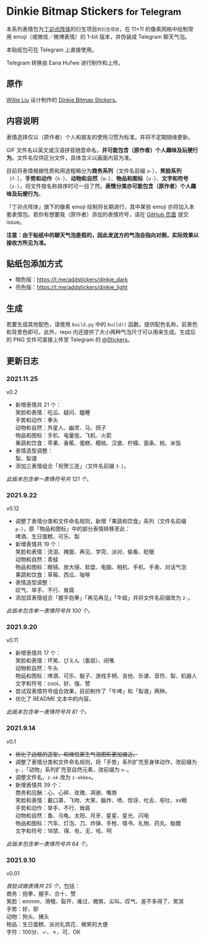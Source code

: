 # Dinkie Bitmap Stickers <small>for Telegram</small>

本系列表情包为[丁卯点阵体](https://atelier-anchor.com/typefaces/dinkie-bitmap/)的衍生项目<small>的衍生项目</small>，在 11×11 的像素网格中绘制常用 emoji（或微信／微博表情）的 1-bit 版本，并伪装成 Telegram 聊天气泡。

本贴纸包可在 Telegram 上直接使用。

Telegram 转换由 Eana Hufwe 进行制作和上传。

## 原作

[Willie Liu](https://github.com/willie4624) 设计制作的 [Dinkie Bitmap Stickers](https://github.com/willie4624/dinkiebitmapstickers)。

## 内容说明

表情选择仅以（原作者）个人和朋友的使用习惯为标准，并将不定期随缘更新。

GIF 文件名以英文或汉语拼音随意命名，**并可能包含（原作者）个人趣味及玩梗行为**。文件名仅供区分文件，具体含义以画面内容为准。

目前将表情根据性质和用途粗略分为**商务系列**（文件名前缀 `a-`）、**笑脸系列**（`f-`）、**手势和动作**（`h-`）、**动物和自然**（`m-`）、**物品和图标**（`o-`）、**文字和符号**（`z-`），将文件按名称排序时可一目了然。**表情分类亦可能包含（原作者）个人趣味及玩梗行为**。

「丁卯点阵体」旗下的像素 emoji 绘制将长期进行，其中某些 emoji 亦将加入本套表情包。若你有想要我（原作者）添加的表情符号，请在 [GitHub 页面](https://github.com/willie4624/dinkiebitmapstickers/) 提交 issue。


**注意：由于贴纸中的聊天气泡是假的，因此发送方的气泡会指向对侧，实际效果以接收方所见为准。**

## 贴纸包添加方式

* 暗色版：https://t.me/addstickers/dinkie_dark
* 亮色版：https://t.me/addstickers/dinkie_light

## 生成
若要生成其他配色，请使用 `build.py` 中的 `build()` 函数。提供配色名称，前景色和背景色即可。此外，repo 内还提供了大小两种气泡尺寸可以用来生成。生成后的 PNG 文件可直接上传至 Telegram 的 [@Stickers](https://t.me/stickers)。

## 更新日志

### 2021.11.25
v0.2

* 新增表情共 21 个：  
笑脸和表情：吃瓜、疑问、瞌睡  
手势和动作：拳头  
动物和自然：外星人、幽灵、马、鸽子  
物品和图标：手机、电量低、飞机、火箭  
果蔬和饮食：苹果、香蕉、蛋糕、樱桃、汉堡、柠檬、面条、桃、米饭  
* 表情造型调整：  
梨、梨谱
* 添加三表情组合「祝贺三连」（文件名前缀 `3-`）。

_此版本包含单一表情符号共 121 个。_


### 2021.9.22
v0.12

* 调整了表情分类和文件命名规则，新增「果蔬和饮食」系列（文件名前缀 `p-`），原「物品和图标」中的部分表情转移至此：  
啤酒、生日蛋糕、可乐、梨
* 新增表情共 19 个：  
笑脸和表情：流泪、掩面、再见、学究、派对、偷看、眨眼  
动物和自然：青蛙  
物品和图标：眼镜、放大镜、软盘、电脑、相机、手机、手表、对话气泡  
果蔬和饮食：草莓、西瓜、咖啡  
* 表情造型调整：  
叹气、举手、不行、耸肩
* 添加双表情组合「握手抱拳」「再见再见」「牛蛙」并将文件名前缀改为 `2-`。

_此版本包含单一表情符号共 100 个。_


### 2021.9.20
v0.11

* 新增表情共 17 个：  
笑脸和表情：坏笑、ぴえん（委屈）、闭嘴  
动物和自然：牛头  
物品和图标：啤酒、可乐、骰子、游戏手柄、吉他、乐谱、音符、梨、机器人  
文字和符号：cool、好、强、赞  
* 尝试双表情符号组合效果，目前制作了「牛啤」和「梨谱」两种。
* 优化了 README 文本中的内容。

_此版本包含单一表情符号共 81 个。_

### 2021.9.14
v0.1
* ~~优化了边框的造型，和微信原生气泡图形更加接近。~~
* 调整了表情分类和文件命名规则，将「手势」系列扩充至身体动作，改前缀为 `g-`，「动物」系列扩充至自然元素，改前缀为 `n-`。
* 调整文件名，`z-ok` 改为 `z-okbox`。
* 新增表情共 39 个：  
商务和应酬：心、心碎、玫瑰、凋谢、嘴唇  
笑脸和表情：戴口罩、飞吻、大笑、脑炸、喷、惊讶、吐舌、呕吐、xx眼  
手势和动作：举手、不行、耸肩  
动物和自然：鱼、乌龟、太阳、月牙、星星、星光、闪电  
物品和图标：汽车、灯泡、刀、炸弹、手枪、情书、礼物、药丸、骷髅  
文字和符号：18禁、得、有、无、哈、呵  

_此版本包含单一表情符号共 64 个。_


### 2021.9.10

v0.01

_首批试做表情共 25 个_，包括：  
商务：抱拳、握手、合十、赞  
笑脸：emmm、滑稽、裂开、难过、微笑、尖叫、叹气、差不多得了、笑哭  
手势：好、耶  
动物：狗头、猪头  
物品：生日蛋糕、派对礼宾花、微笑的大便  
字符：100分、✓、✗、可、OK  
